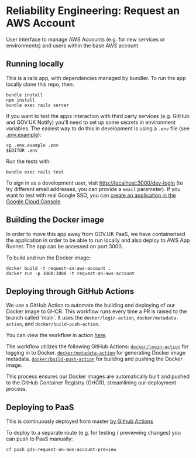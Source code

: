 # Reliability Engineering: Request an AWS Account

User interface to manage AWS Accounts (e.g. for new services or environments) and users within the base AWS account.

## Running locally

This is a rails app, with dependencies managed by bundler. To run the app locally clone this repo, then:

```shell
bundle install
npm install
bundle exec rails server
```

If you want to test the apps interaction with third party services (e.g. GitHub
and GOV.UK Notify) you'll need to set up some secrets in environment variables.
The easiest way to do this in development is using a `.env` file (see [.env.example](.env.example)):

```shell
cp .env.example .env
$EDITOR .env
```

Run the tests with:

```shell
bundle exec rails test
```

To sign in as a development user, visit <http://localhost:3000/dev-login> (to try different email addresses, you can provide a `email` parameter). If you want to test with real Google SSO, you can [create an application in the Google Cloud Console](https://console.developers.google.com/apis/credentials).

## Building the Docker image

In order to move this app away from GOV.UK PaaS, we have containerised the 
application in order to be able to run locally and also deploy to AWS
App Runner. The app can be accessed on port 3000.

To build and run the Docker image:

```shell
docker build -t request-an-aws-account .
docker run -p 3000:3000 -t request-an-aws-account
```

## Deploying through GitHub Actions

We use a GitHub Action to automate the building and deploying of our Docker image to GHCR. This workflow runs every time a PR is raised to the branch called 'main'. It uses the `docker/login-action`, `docker/metadata-action`, and `docker/build-push-action`.

You can view the workflow in action [here](https://github.com/alphagov/re-request-an-aws-account/actions/runs/7816113717).

The workflow utilizes the following GitHub Actions:
[`docker/login-action`](https://github.com/docker/login-action) for logging in to Docker.
[`docker/metadata-action`](https://github.com/docker/metadata-action) for generating Docker image metadata.
[`docker/build-push-action`](https://github.com/docker/build-push-action) for building and pushing the Docker image.

This process ensures our Docker images are automatically built and pushed to the GitHub Container Registry (GHCR), streamlining our deployment process.


## Deploying to PaaS

This is continuously deployed from master [by Github Actions](https://github.com/alphagov/re-request-an-aws-account/blob/master/.github/workflows/bundle_and_release.yml)

To deploy to a separate route (e.g. for testing / previewing changes) you can push to PaaS manually:

```shell
cf push gds-request-an-aws-account-preview
```
